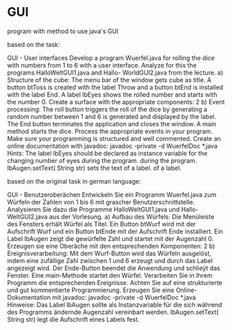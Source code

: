 # GUI
program with method to use java's GUI

based on the task:

GUI - User interfaces
Develop a program Wuerfel.java for rolling the dice with numbers from 1 to 6 with a
user interface. Analyze for this the programs HalloWeltGUI1.java and Hallo-
WorldGUI2.java from the lecture.
a) Structure of the cube:
The menu bar of the window gets cube as title. A button btToss is created with the
label Throw and a button btEnd is installed with the label End. A label
lbEyes shows the rolled number and starts with the number 0.
Create a surface with the appropriate components:
2
b) Event processing:
The roll button triggers the roll of the dice by generating a random number between 1 and
6 is generated and displayed by the label. The End button terminates the application
and closes the window. A main method starts the dice.
Process the appropriate events in your program.
Make sure your programming is structured and well commented. Create an
online documentation with javadoc:
javadoc -private -d WuerfelDoc *.java
Hints: The label lbEyes should be declared as instance variable for the changing number of eyes during the program.
during the program. lbAugen.setText( String str) sets the text of a label.
of a label.

based on the original task in german language:

GUI - Benutzeroberächen
Entwickeln Sie ein Programm Wuerfel.java zum Würfeln der Zahlen von 1 bis 6 mit grascher
Benutzerschnittstelle. Analysieren Sie dazu die Programme HalloWeltGUI1.java und Hallo-
WeltGUI2.java aus der Vorlesung.
a) Aufbau des Würfels:
Die Menüleiste des Fensters erhält Würfel als Titel. Ein Button btWurf wird mit der
Aufschrift Wurf und ein Button btEnde mit der Aufschrift Ende installiert. Ein Label
lbAugen zeigt die gewürfelte Zahl und startet mit der Augenzahl 0.
Erzeugen sie eine Oberäche mit den entsprechenden Komponenten:
2
b) Ereignisverarbeitung:
Mit dem Wurf-Button wird das Würfeln ausgelöst, indem eine zufällige Zahl zwischen 1 und
6 erzeugt und durch das Label angezeigt wird. Der Ende-Button beendet die Anwendung
und schlieÿt das Fenster. Eine main-Methode startet den Würfel.
Verarbeiten Sie in Ihrem Programm die entsprechenden Ereignisse.
Achten Sie auf eine strukturierte und gut kommentierte Programmierung. Erzeugen Sie eine
Online-Dokumentation mit javadoc:
javadoc -private -d WuerfelDoc *.java
Hinweise: Das Label lbAugen sollte als Instanzvariable für die sich während des Programms
ändernde Augenzahl vereinbart werden. lbAugen.setText( String str) legt die Aufschrift
eines Labels fest.
